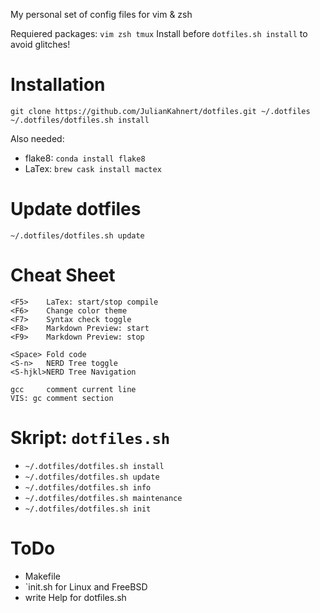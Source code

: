 My personal set of config files for vim & zsh

Requiered packages: `vim zsh tmux`
Install before `dotfiles.sh install` to avoid glitches!

# Installation
```
git clone https://github.com/JulianKahnert/dotfiles.git ~/.dotfiles
~/.dotfiles/dotfiles.sh install
```
Also needed:
* flake8: `conda install flake8`
* LaTex: `brew cask install mactex`

# Update dotfiles
```
~/.dotfiles/dotfiles.sh update
```

# Cheat Sheet
```
<F5>    LaTex: start/stop compile
<F6>    Change color theme
<F7>    Syntax check toggle
<F8>    Markdown Preview: start
<F9>    Markdown Preview: stop

<Space> Fold code
<S-n>   NERD Tree toggle
<S-hjkl>NERD Tree Navigation

gcc     comment current line
VIS: gc comment section
```

# Skript: `dotfiles.sh`
* `~/.dotfiles/dotfiles.sh install`
* `~/.dotfiles/dotfiles.sh update`
* `~/.dotfiles/dotfiles.sh info`
* `~/.dotfiles/dotfiles.sh maintenance`
* `~/.dotfiles/dotfiles.sh init`

# ToDo

* Makefile
* `init.sh for Linux and FreeBSD
* write Help for dotfiles.sh
